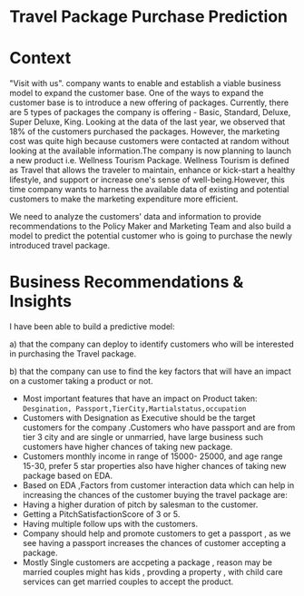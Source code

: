 # Travel Package Purchase Prediction

# Context
"Visit with us". company wants to enable and establish a viable business model to expand the customer base. One of the ways to expand the customer base is to introduce a new offering of packages. Currently, there are 5 types of packages the company is offering - Basic, Standard, Deluxe, Super Deluxe, King. Looking at the data of the last year, we observed that 18% of the customers purchased the packages. However, the marketing cost was quite high because customers were contacted at random without looking at the available information.The company is now planning to launch a new product i.e. Wellness Tourism Package. Wellness Tourism is defined as Travel that allows the traveler to maintain, enhance or kick-start a healthy lifestyle, and support or increase one's sense of well-being.However, this time company wants to harness the available data of existing and potential customers to make the marketing expenditure more efficient.

We need to analyze the customers' data and information to provide recommendations to the Policy Maker and Marketing Team and also build a model to predict the potential customer who is going to purchase the newly introduced travel package.


# Business Recommendations & Insights
I have been able to build a predictive model:

a) that the company can deploy to identify customers who will be interested in purchasing the Travel package.

b) that the company can use to find the key factors that will have an impact on a customer taking a product or not.

- Most important features that have an impact on Product taken: `Desgination, Passport,TierCity,Martialstatus,occupation`
- Customers with Designation as Executive should be the target customers for the company .Customers who have passport and are from tier 3 city and are single or unmarried, have large business such customers have higher chances of taking new package.
- Customers monthly income in range of 15000- 25000, and age range 15-30, prefer 5 star properties also have higher chances of taking new package based on EDA.
- Based on EDA ,Factors from customer interaction data which can help in increasing the chances of the customer buying the travel package are:
- Having a higher duration of pitch by salesman to the customer.
- Getting a PitchSatisfactionScore of 3 or 5.
- Having multiple follow ups with the customers.
- Company should help and promote customers to get a passport , as we see having a passport increases the chances of customer accepting a package.
- Mostly Single customers are accpeting a package , reason may be married couples might has kids , provding a property , with child care services can get married couples to accept the product.
